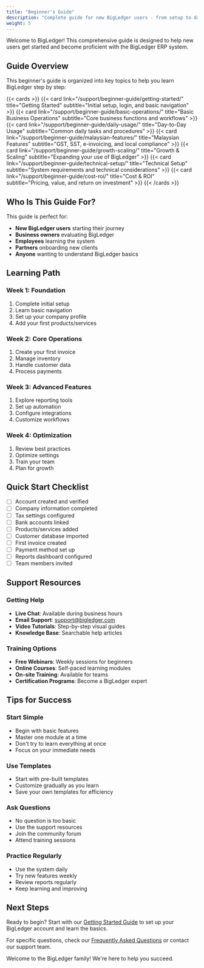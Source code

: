 ```yaml
---
title: "Beginner's Guide"
description: "Complete guide for new BigLedger users - from setup to daily operations"
weight: 5
---
```



Welcome to BigLedger! This comprehensive guide is designed to help new users get started and become proficient with the BigLedger ERP system.

## Guide Overview

This beginner's guide is organized into key topics to help you learn BigLedger step by step:

{{< cards >}}
  {{< card link="/support/beginner-guide/getting-started/" title="Getting Started" subtitle="Initial setup, login, and basic navigation" >}}
  {{< card link="/support/beginner-guide/basic-operations/" title="Basic Business Operations" subtitle="Core business functions and workflows" >}}
  {{< card link="/support/beginner-guide/daily-usage/" title="Day-to-Day Usage" subtitle="Common daily tasks and procedures" >}}
  {{< card link="/support/beginner-guide/malaysian-features/" title="Malaysian Features" subtitle="GST, SST, e-invoicing, and local compliance" >}}
  {{< card link="/support/beginner-guide/growth-scaling/" title="Growth & Scaling" subtitle="Expanding your use of BigLedger" >}}
  {{< card link="/support/beginner-guide/technical-setup/" title="Technical Setup" subtitle="System requirements and technical considerations" >}}
  {{< card link="/support/beginner-guide/cost-roi/" title="Cost & ROI" subtitle="Pricing, value, and return on investment" >}}
{{< /cards >}}

## Who Is This Guide For?

This guide is perfect for:
- **New BigLedger users** starting their journey
- **Business owners** evaluating BigLedger
- **Employees** learning the system
- **Partners** onboarding new clients
- **Anyone** wanting to understand BigLedger basics

## Learning Path

### Week 1: Foundation
1. Complete initial setup
2. Learn basic navigation
3. Set up your company profile
4. Add your first products/services

### Week 2: Core Operations
1. Create your first invoice
2. Manage inventory
3. Handle customer data
4. Process payments

### Week 3: Advanced Features
1. Explore reporting tools
2. Set up automation
3. Configure integrations
4. Customize workflows

### Week 4: Optimization
1. Review best practices
2. Optimize settings
3. Train your team
4. Plan for growth

## Quick Start Checklist

- [ ] Account created and verified
- [ ] Company information completed
- [ ] Tax settings configured
- [ ] Bank accounts linked
- [ ] Products/services added
- [ ] Customer database imported
- [ ] First invoice created
- [ ] Payment method set up
- [ ] Reports dashboard configured
- [ ] Team members invited

## Support Resources

### Getting Help
- **Live Chat**: Available during business hours
- **Email Support**: support@bigledger.com
- **Video Tutorials**: Step-by-step visual guides
- **Knowledge Base**: Searchable help articles

### Training Options
- **Free Webinars**: Weekly sessions for beginners
- **Online Courses**: Self-paced learning modules
- **On-site Training**: Available for teams
- **Certification Programs**: Become a BigLedger expert

## Tips for Success

### Start Simple
- Begin with basic features
- Master one module at a time
- Don't try to learn everything at once
- Focus on your immediate needs

### Use Templates
- Start with pre-built templates
- Customize gradually as you learn
- Save your own templates for efficiency

### Ask Questions
- No question is too basic
- Use the support resources
- Join the community forum
- Attend training sessions

### Practice Regularly
- Use the system daily
- Try new features weekly
- Review reports regularly
- Keep learning and improving

## Next Steps

Ready to begin? Start with our [Getting Started Guide](/support/beginner-guide/getting-started/) to set up your BigLedger account and learn the basics.

For specific questions, check our [Frequently Asked Questions](/support/faqs/) or contact our support team.

Welcome to the BigLedger family! We're here to help you succeed.